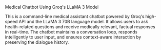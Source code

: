 Medical Chatbot Using Groq's LLaMA 3 Model

This is a command-line medical assistant chatbot powered by Groq's high-speed API and the LLaMA 3 70B language model.
It allows users to ask health-related questions and receive medically relevant, factual responses in real-time.
The chatbot maintains a conversation loop, responds intelligently to user input, and ensures context-aware interaction by preserving the dialogue history.
